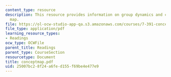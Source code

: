 ```yaml
---
content_type: resource
description: This resource provides information on group dynamics and creating a concept
  map.
file: https://ol-ocw-studio-app-qa.s3.amazonaws.com/courses/7-391-concept-centered-teaching-spring-2006/25007bc28f24a6fed155f69be4e477e9_conceptmap.pdf
file_type: application/pdf
learning_resource_types:
- Readings
ocw_type: OCWFile
parent_title: Readings
parent_type: CourseSection
resourcetype: Document
title: conceptmap.pdf
uid: 25007bc2-8f24-a6fe-d155-f69be4e477e9
---
```

